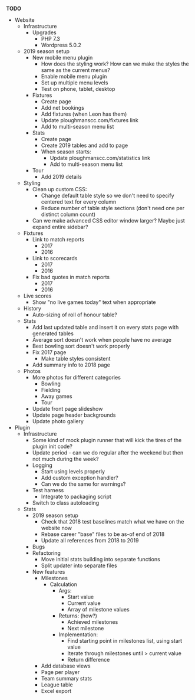 __TODO__
* Website
    * Infrastructure
        * Upgrades
            * PHP 7.3
            * Wordpress 5.0.2
    * 2019 season setup
        * New mobile menu plugin
            * How does the styling work? How can we make the styles the same as the current menus?
            * Enable mobile menu plugin
            * Set up multiple menu levels
            * Test on phone, tablet, desktop
        * Fixtures
            * Create page
            * Add net bookings
            * Add fixtures (when Leon has them)
            * Update ploughmanscc.com/fixtures link
            * Add to multi-season menu list
        * Stats
            * Create page
            * Create 2019 tables and add to page
            * When season starts:
                * Update ploughmanscc.com/statistics link
                * Add to multi-season menu list
        * Tour
            * Add 2019 details
    * Styling
        * Clean up custom CSS:
            * Change default table style so we don't need to specify centered text for every column
            * Reduce number of table style sections (don't need one per distinct column count)
        * Can we make advanced CSS editor window larger? Maybe just expand entire sidebar?
    * Fixtures
        * Link to match reports
            * 2017
            * 2016
        * Link to scorecards
            * 2017
            * 2016
        * Fix bad quotes in match reports
            * 2017
            * 2016
    * Live scores
        * Show "no live games today" text when appropriate
    * History
        * Auto-sizing of roll of honour table?
    * Stats
        * Add last updated table and insert it on every stats page with generated tables
        * Average sort doesn't work when people have no average
        * Best bowling sort doesn't work properly
        * Fix 2017 page
            * Make table styles consistent
        * Add summary info to 2018 page
    * Photos
        * More photos for different categories
            * Bowling
            * Fielding
            * Away games
            * Tour
        * Update front page slideshow
        * Update page header backgrounds
        * Update photo gallery
* Plugin
    * Infrastructure
        * Some kind of mock plugin runner that will kick the tires of the plugin init code?
        * Update period - can we do regular after the weekend but then not much during the week?
        * Logging
            * Start using levels properly
            * Add custom exception handler?
            * Can we do the same for warnings?
        * Test harness
            * Integrate to packaging script
        * Switch to class autoloading
    * Stats
        * 2019 season setup
            * Check that 2018 test baselines match what we have on the website now
            * Rebase career "base" files to be as-of end of 2018
            * Update all references from 2018 to 2019
        * Bugs
        * Refactoring
            * Move initial stats building into separate functions
            * Split updater into separate files
        * New features
            * Milestones
                * Calculation
                    * Args:
                        * Start value
                        * Current value
                        * Array of milestone values
                    * Returns: (how?)
                        * Achieved milestones
                        * Next milestone
                    * Implementation:
                        * Find starting point in milestones list, using start value
                        * Iterate through milestones until > current value
                        * Return difference
            * Add database views
            * Page per player
            * Team summary stats
            * League table
            * Excel export
